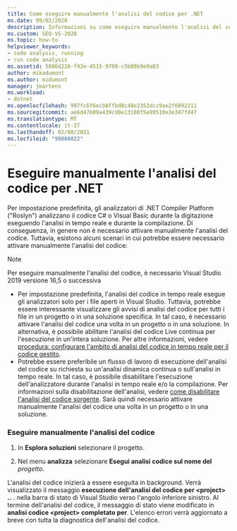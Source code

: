 ```yaml
---
title: Come eseguire manualmente l'analisi del codice per .NET
ms.date: 09/02/2020
description: Informazioni su come eseguire manualmente l'analisi del codice in Visual Studio 2019 versione 16,5 o versioni successive. Vedere come eseguire gli analizzatori Roslyn in C# o Visual Basic codice.
ms.custom: SEO-VS-2020
ms.topic: how-to
helpviewer_keywords:
- code analysis, running
- run code analysis
ms.assetid: 5086d228-f92e-4515-9708-c5b89b9e9a03
author: mikadumont
ms.author: midumont
manager: jmartens
ms.workload:
- dotnet
ms.openlocfilehash: 997fc6f6ecb8ffbd8c48e2352dcc9ae2f6092211
ms.sourcegitcommit: ae6d47b09a439cd0e13180f5e89510e3e347fd47
ms.translationtype: MT
ms.contentlocale: it-IT
ms.lasthandoff: 02/08/2021
ms.locfileid: "99860022"
---
```

# <a name="run-code-analysis-manually-for-net"></a>Eseguire manualmente l'analisi del codice per .NET
Per impostazione predefinita, gli analizzatori di .NET Compiler Platform ("Roslyn") analizzano il codice C# o Visual Basic durante la digitazione eseguendo l'analisi in tempo reale e durante la compilazione. Di conseguenza, in genere non è necessario attivare manualmente l'analisi del codice. Tuttavia, esistono alcuni scenari in cui potrebbe essere necessario attivare manualmente l'analisi del codice:

> [!NOTE]
> Per eseguire manualmente l'analisi del codice, è necessario Visual Studio 2019 versione 16,5 o successiva

- Per impostazione predefinita, l'analisi del codice in tempo reale esegue gli analizzatori solo per i file aperti in Visual Studio. Tuttavia, potrebbe essere interessante visualizzare gli avvisi di analisi del codice per tutti i file in un progetto o in una soluzione specifica. In tal caso, è necessario attivare l'analisi del codice una volta in un progetto o in una soluzione. In alternativa, è possibile abilitare l'analisi del codice Live continua per l'esecuzione in un'intera soluzione. Per altre informazioni, vedere [procedura: configurare l'ambito di analisi del codice in tempo reale per il codice gestito](./configure-live-code-analysis-scope-managed-code.md).
- Potrebbe essere preferibile un flusso di lavoro di esecuzione dell'analisi del codice su richiesta su un'analisi dinamica continua o sull'analisi in tempo reale. In tal caso, è possibile disabilitare l'esecuzione dell'analizzatore durante l'analisi in tempo reale e/o la compilazione. Per informazioni sulla disabilitazione dell'analisi, vedere [come disabilitare l'analisi del codice sorgente](disable-code-analysis.md). Sarà quindi necessario attivare manualmente l'analisi del codice una volta in un progetto o in una soluzione.

### <a name="run-code-analysis-manually"></a>Eseguire manualmente l'analisi del codice

1. In **Esplora soluzioni** selezionare il progetto.

2. Nel menu **analizza** selezionare **Esegui analisi codice sul nome del** *progetto*.

L'analisi del codice inizierà a essere eseguita in background. Verrà visualizzato il messaggio **esecuzione dell'analisi del codice per \<project> ..** . nella barra di stato di Visual Studio verso l'angolo inferiore sinistro. Al termine dell'analisi del codice, il messaggio di stato viene modificato in **analisi codice \<project> completato per**. L'elenco errori verrà aggiornato a breve con tutta la diagnostica dell'analisi del codice.
